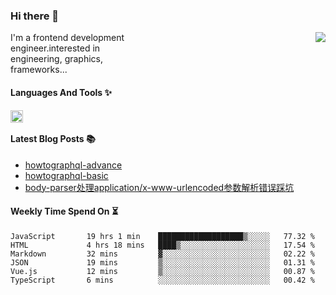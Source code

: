 <!--
**zhaohuanyuu/zhaohuanyuu** is a ✨ _special_ ✨ repository because its `README.md` (this file) appears on your GitHub profile.
-->

### Hi there 👋

<picture>
  <source media="(prefers-color-scheme: dark)" srcset="https://github-readme-stats.vercel.app/api?username=zhaohuanyuu&count_private=true&show_icons=true&theme=city_lights&hide_title=true">
  <img align="right" src="https://github-readme-stats.vercel.app/api?username=zhaohuanyuu&count_private=true&show_icons=true&hide_title=true">
</picture>

<p align="left" style="width:40%">I'm a frontend development engineer.interested in engineering, graphics, frameworks...</p>

#### Languages And Tools ✨

<img align="left" height="20" src="https://skillicons.dev/icons?i=js,ts,nodejs,react,vue,gatsby,materialui,graphql,nestjs,electron,flutter" />

</br>

#### Latest Blog Posts 📚
<!-- BLOG-POST-LIST:START -->
- [howtographql-advance](https://zhy.gatsbyjs.io/blog/graphql-advance)
- [howtographql-basic](https://zhy.gatsbyjs.io/blog/graphql-basic)
- [body-parser处理application/x-www-urlencoded参数解析错误踩坑](https://zhy.gatsbyjs.io/post/body-parser)
<!-- BLOG-POST-LIST:END -->

#### Weekly Time Spend On ⏳
<!--START_SECTION:waka-->

```text
JavaScript       19 hrs 1 min    ███████████████████▒░░░░░   77.32 %
HTML             4 hrs 18 mins   ████▒░░░░░░░░░░░░░░░░░░░░   17.54 %
Markdown         32 mins         ▓░░░░░░░░░░░░░░░░░░░░░░░░   02.22 %
JSON             19 mins         ▒░░░░░░░░░░░░░░░░░░░░░░░░   01.31 %
Vue.js           12 mins         ▒░░░░░░░░░░░░░░░░░░░░░░░░   00.87 %
TypeScript       6 mins          ░░░░░░░░░░░░░░░░░░░░░░░░░   00.42 %
```

<!--END_SECTION:waka-->
